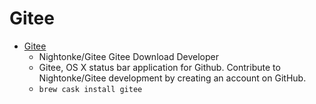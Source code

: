 # Gitee
- [Gitee](https://github.com/Nightonke/Gitee)
  -  Nightonke/Gitee Gitee Download Developer
  - Gitee, OS X status bar application for Github. Contribute to Nightonke/Gitee development by creating an account on GitHub.
  - `brew cask install gitee`

